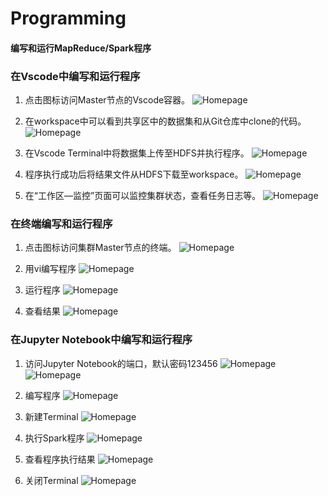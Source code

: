 # Programming

#### 编写和运行MapReduce/Spark程序

### 在Vscode中编写和运行程序

1. 点击图标访问Master节点的Vscode容器。
![Homepage](../images/open-vs.png "打开Vscode")


2. 在workspace中可以看到共享区中的数据集和从Git仓库中clone的代码。
![Homepage](../images/vscode3.png "Vscode Workspace")

3. 在Vscode Terminal中将数据集上传至HDFS并执行程序。
![Homepage](../images/vscode4.png "Upload Dataset and Execution")

4. 程序执行成功后将结果文件从HDFS下载至workspace。
![Homepage](../images/vscode5.png "Download Result")

5. 在“工作区—监控”页面可以监控集群状态，查看任务日志等。
![Homepage](../images/yarn-rm.png "查看任务执行情况")


### 在终端编写和运行程序

1. 点击图标访问集群Master节点的终端。
![Homepage](../images/open-ssh.png "打开SSH终端")

2. 用vi编写程序
![Homepage](../images/ssh-vi.png "vi编辑代码")

3. 运行程序
![Homepage](../images/ssh-execution.png "终端执行程序")

4. 查看结果
![Homepage](../images/ssh-cat.png "查看运行结果")


### 在Jupyter Notebook中编写和运行程序

1. 访问Jupyter Notebook的端口，默认密码123456
![Homepage](../images/open-jupyter.png "打开Jupyter Notebook")
![Homepage](../images/jupyter1.png "Jupyter Notebook首页")

2. 编写程序
![Homepage](../images/jupyter2.png "在Jupyter Notebook中编写Spark程序")

3. 新建Terminal
![Homepage](../images/jupyter3.png "新建终端")

4. 执行Spark程序
![Homepage](../images/jupyter5.png "执行Spark程序")

5. 查看程序执行结果
![Homepage](../images/jupyter6.png "Spark程序执行结束")

6. 关闭Terminal
![Homepage](../images/jupyter4.png "关闭终端")
